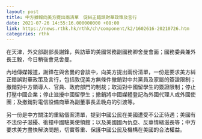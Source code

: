 ```yaml
---
layout: post
title: 中方據報向美方提出兩清單　促糾正錯誤對華政策及言行
date: 2021-07-26 14:55:16.000000000 +08:00
link: https://news.rthk.hk/rthk/ch/component/k2/1602616-20210726.htm
categories: rthk
---
```


在天津，外交部副部長謝鋒，與訪華的美國常務副國務卿舍曼會面；國務委員兼外長王毅，今日稍後會見舍曼。

內地傳媒報道，謝鋒在與舍曼的會談中，向美方提出兩份清單，一份是要求美方糾正錯誤對華政策及言行，包括敦促美方無條件撤銷對中共黨員及家屬的簽證限制；撤銷對中方領導人、官員、政府部門的制裁；取消對中國留學生的簽證限制；停止打壓中國企業；停止滋擾中國留學生；撤銷將中國媒體登記為外國代理人或外國使團；及撤銷對電信設備商華為副董事長孟晚舟的引渡等。

另一份是中方關注的重點個案清單，提到中國公民在美國遭受不公正待遇；美國有不法份子滋擾、衝撞中國駐美使領館；以及美國國內仇亞、反華情緒滋長等；中方要求美方盡快解決問題，切實尊重、保護中國公民及機構在美國的合法權益。
